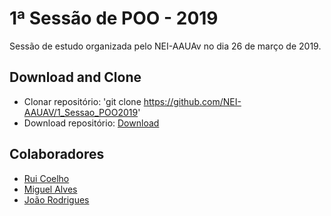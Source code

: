 # 1ª Sessão de POO - 2019
Sessão de estudo organizada pelo NEI-AAUAv no dia 26 de março de 2019.

## Download and Clone
* Clonar repositório: 'git clone https://github.com/NEI-AAUAV/1_Sessao_POO2019'
* Download repositório: [Download](https://github.com/NEI-AAUAV/1_Sessao_POO2019/archive/master.zip)

## Colaboradores
* [Rui Coelho](https://github.com/user-cube)
* [Miguel Alves](https://github.com/miguelfradinho)
* [João Rodrigues](https://github.com/joaosilva9)

